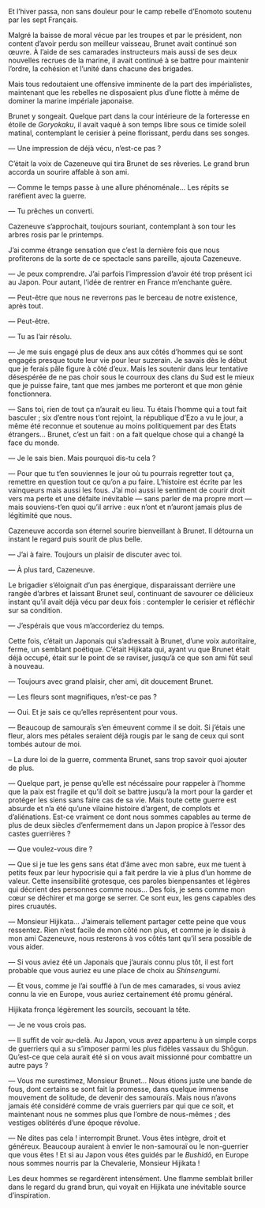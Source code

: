 Et l’hiver passa, non sans douleur pour le camp rebelle d’Enomoto soutenu par
les sept Français.

Malgré la baisse de moral vécue par les troupes et par le président, non
content d’avoir perdu son meilleur vaisseau, Brunet avait continué son œuvre.
À l’aide de ses camarades instructeurs mais aussi de ses deux nouvelles recrues
de la marine, il avait continué à se battre pour maintenir l’ordre, la cohésion
et l’unité dans chacune des brigades.

Mais tous redoutaient une offensive imminente de la part des impérialistes,
maintenant que les rebelles ne disposaient plus d’une flotte à même de dominer
la marine impériale japonaise.

Brunet y songeait. Quelque part dans la cour intérieure de la forteresse en
étoile de *Goryokaku*, il avait vaqué à son temps libre sous ce timide soleil
matinal, contemplant le cerisier à peine florissant, perdu dans ses songes.

— Une impression de déjà vécu, n’est-ce pas ?

C’était la voix de Cazeneuve qui tira Brunet de ses rêveries. Le grand brun
accorda un sourire affable à son ami.

— Comme le temps passe à une allure phénoménale… Les répits se raréfient avec
la guerre.

— Tu prêches un converti.

Cazeneuve s’approchait, toujours souriant, contemplant à son tour les arbres
rosis par le printemps.

J’ai comme étrange sensation que c’est la dernière fois que nous profiterons de
la sorte de ce spectacle sans pareille, ajouta Cazeneuve.

— Je peux comprendre. J’ai parfois l’impression d’avoir été trop présent ici au
Japon. Pour autant, l’idée de rentrer en France m’enchante guère.

— Peut-être que nous ne reverrons pas le berceau de notre existence, après
tout.

— Peut-être.

— Tu as l’air résolu.

— Je me suis engagé plus de deux ans aux côtés d’hommes qui se sont engagés
presque toute leur vie pour leur suzerain. Je savais dès le début que je ferais
pâle figure à côté d’eux. Mais les soutenir dans leur tentative désespérée de
ne pas choir sous le courroux des clans du Sud est le mieux que je puisse
faire, tant que mes jambes me porteront et que mon génie fonctionnera.

— Sans toi, rien de tout ça n’aurait eu lieu. Tu étais l’homme qui a tout fait
basculer ; six d’entre nous t’ont rejoint, la république d’Ezo a vu le jour, a
même été reconnue et soutenue au moins politiquement par des États étrangers…
Brunet, c’est un fait : on a fait quelque chose qui a changé la face du monde.

— Je le sais bien. Mais pourquoi dis-tu cela ?

— Pour que tu t’en souviennes le jour où tu pourrais regretter tout ça,
remettre en question tout ce qu’on a pu faire. L’histoire est écrite par les
vainqueurs mais aussi les fous. J’ai moi aussi le sentiment de courir droit
vers ma perte et une défaite inévitable — sans parler de ma propre mort — mais
souviens-t’en quoi qu’il arrive : eux n’ont et n’auront jamais plus de
légitimité que nous.

Cazeneuve accorda son éternel sourire bienveillant à Brunet. Il détourna un
instant le regard puis sourit de plus belle.

— J’ai à faire. Toujours un plaisir de discuter avec toi.

— À plus tard, Cazeneuve.

Le brigadier s’éloignait d’un pas énergique, disparaissant derrière une rangée
d’arbres et laissant Brunet seul, continuant de savourer ce délicieux instant
qu’il avait déjà vécu par deux fois : contempler le cerisier et réfléchir sur
sa condition.

— J’espérais que vous m’accorderiez du temps.

Cette fois, c’était un Japonais qui s’adressait à Brunet, d’une voix
autoritaire, ferme, un semblant poétique. C’était Hijikata qui, ayant vu que
Brunet était déjà occupé, était sur le point de se raviser, jusqu’à ce que son
ami fût seul à nouveau.

— Toujours avec grand plaisir, cher ami, dit doucement Brunet.

— Les fleurs sont magnifiques, n’est-ce pas ?

— Oui. Et je sais ce qu’elles représentent pour vous.

— Beaucoup de samouraïs s’en émeuvent comme il se doit. Si j’étais une fleur,
alors mes pétales seraient déjà rougis par le sang de ceux qui sont tombés
autour de moi.

– La dure loi de la guerre, commenta Brunet, sans trop savoir quoi ajouter de
plus.

— Quelque part, je pense qu’elle est nécéssaire pour rappeler à l’homme que
la paix est fragile et qu’il doit se battre jusqu’à la mort pour la garder et
protéger les siens sans faire cas de sa vie. Mais toute cette guerre est
absurde et n’a été qu’une vilaine histoire d’argent, de complots et
d’aliénations. Est-ce vraiment ce dont nous sommes capables au terme de plus
de deux siècles d’enfermement dans un Japon propice à l’essor des castes
guerrières ?

— Que voulez-vous dire ?

— Que si je tue les gens sans état d’âme avec mon sabre, eux me tuent à petits
feux par leur hypocrisie qui a fait perdre la vie à plus d’un homme de valeur.
Cette insensibilité grotesque, ces paroles bienpensantes et légères qui
décrient des personnes comme nous… Des fois, je sens comme mon cœur se déchirer
et ma gorge se serrer. Ce sont eux, les gens capables des pires cruautés.

— Monsieur Hijikata… J’aimerais tellement partager cette peine que vous
ressentez. Rien n’est facile de mon côté non plus, et comme je le disais à mon
ami Cazeneuve, nous resterons à vos côtés tant qu’il sera possible de vous
aider.

— Si vous aviez été un Japonais que j’aurais connu plus tôt, il est fort
probable que vous auriez eu une place de choix au *Shinsengumi*.

— Et vous, comme je l’ai soufflé à l’un de mes camarades, si vous aviez connu
la vie en Europe, vous auriez certainement été promu général.

Hijikata fronça légèrement les sourcils, secouant la tête.

— Je ne vous crois pas.

— Il suffit de voir au-delà. Au Japon, vous avez appartenu à un simple corps
de guerriers qui a su s’imposer parmi les plus fidèles vassaux du Shōgun.
Qu’est-ce que cela aurait été si on vous avait missionné pour combattre un
autre pays ?

— Vous me surestimez, Monsieur Brunet… Nous étions juste une bande de fous,
dont certains se sont fait la promesse, dans quelque immense mouvement de
solitude, de devenir des samouraïs. Mais nous n’avons jamais été considéré
comme de vrais guerriers par qui que ce soit, et maintenant nous ne sommes
plus que l’ombre de nous-mêmes ; des vestiges oblitérés d’une époque révolue.

— Ne dites pas cela ! interrompit Brunet. Vous êtes intègre, droit et généreux.
Beaucoup auraient à envier le non-samouraï ou le non-guerrier que vous êtes !
Et si au Japon vous êtes guidés par le *Bushidō*, en Europe nous sommes
nourris par la Chevalerie, Monsieur Hijikata !

Les deux hommes se regardèrent intensément. Une flamme semblait briller dans le
regard du grand brun, qui voyait en Hijikata une inévitable source
d’inspiration. 
